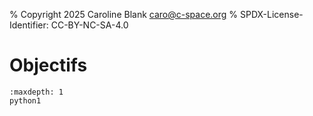 % Copyright 2025 Caroline Blank <caro@c-space.org>
% SPDX-License-Identifier: CC-BY-NC-SA-4.0

# Objectifs

```{toctree}
:maxdepth: 1
python1
```
